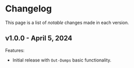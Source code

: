 # Changelog

This page is a list of _notable_ changes made in each version.

## v1.0.0 - April 5, 2024

Features:

- Initial release with `Out-Dumps` basic functionality.
